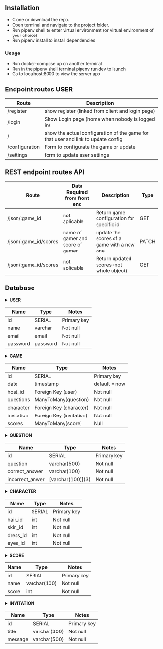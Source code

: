 ## Installation

* Clone or download the repo.
* Open terminal and navigate to the project folder.
* Run pipenv shell to enter virtual environment (or virtual environment of your choice)
* Run pipenv install to install dependencies

### Usage

* Run docker-compose up on another terminal
* Run in the pipenv shell terminal pipenv run dev to launch
* Go to localhost:8000 to view the server app

## Endpoint routes USER

| Route          |  Description                                             |
| -------------- | ------------------------------------------------------- |
| /register |  show register (linked from client and login page)                 |
| /login    | Show Login page (home when nobody is logged in)
| /        | show the actual configuration of the game for that user and link to update config |
| /configuration        | Form to configurate the game or update |
| /settings | form to update user settings |


## REST endpoint routes API

| Route          | Data Required from front end                                           | Description                                             | Type   |
| -------------- | ---------------------------------------------------------------------- | ------------------------------------------------------- | ------ |
| /json/:game_id | not aplicable                                         | Return game configuration for specific id                 | GET   |
| /json/:game_id/scores | name of gamer and score of gamer                                        |  update the scores of a game with a new one                        | PATCH   |
| /json/:game_id/scores | not aplicable | Return updated scores (not whole object)                  | GET   |


## Database

<details>
  <summary><b>USER</b></sumary>

| Name | Type | Notes |
|------|------|-------|
| id | SERIAL | Primary key |
| name | varchar | Not null |
| email | email | Not null |
| password | password | Not null |

</details>

<details>
  <summary><b>GAME</b></sumary>

| Name | Type | Notes |
|------|------|-------|
| id | SERIAL | Primary key |
| date | timestamp | default = now |
| host_id | Foreign Key (user) | Not null |
| questions | ManyToMany(question) | Not null |
| character | Foreign Key (character) | Not null |
| invitation | Foreign Key (invitation) | Not null |
| scores | ManyToMany(score) | Null |

</details>

<details>
  <summary><b>QUESTION</b></sumary>

| Name | Type | Notes |
|------|------|-------|
| id | SERIAL | Primary key |
| question | varchar(500) | Not null |
| correct_answer | varchar(100) | Not null |
| incorrect_anwer | \[varchar(100)\]\(3\) | Not null |

</details>

<details>
  <summary><b>CHARACTER</b></sumary>

| Name | Type | Notes |
|------|------|-------|
| id | SERIAL | Primary key |
| hair_id | int | Not null |
| skin_id | int | Not null |
| dress_id | int | Not null |
| eyes_id | int | Not null |

</details>

<details>
  <summary><b>SCORE</b></sumary>

| Name | Type | Notes |
|------|------|-------|
| id | SERIAL | Primary key |
| name | varchar(100) | Not null |
| score | int | Not null |

</details>

<details>
  <summary><b>INVITATION</b></sumary>

| Name | Type | Notes |
|------|------|-------|
| id | SERIAL | Primary key |
| title | varchar(300) | Not null |
| message | varchar(500) | Not null |

</details>